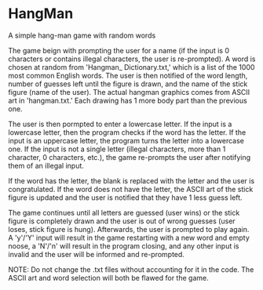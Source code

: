 # HangMan
A simple hang-man game with random words

The game beign with prompting the user for a name (if the input is 0 characters or contains illegal characters, the user is re-prompted). A word is chosen at random from 'Hangman_
Dictionary.txt,' which is a list of the 1000 most common English words. The user is then notified of the word length, number of guesses left until the figure is drawn, and the name 
of the stick figure (name of the user). The actual hangman graphics comes from ASCII art in 'hangman.txt.' Each drawing has 1 more body part than the previous one. 

The user is then pormpted to enter a lowercase letter. If the input is a lowercase letter, then the program checks if the word has the letter. If the input is an uppercase letter,
the program turns the letter into a lowercase one. If the input is not a single letter (illegal characters, more than 1 character, 0 characters, etc.), the game re-prompts the user 
after notifying them of an illegal input.

If the word has the letter, the blank is replaced with the letter and the user is congratulated. If the word does not have the letter, the ASCII art of the stick figure is updated
and the user is notified that they have 1 less guess left. 

The game continues until all letters are guessed (user wins) or the stick figure is completely drawn and the user is out of wrong guesses (user loses, stick figure is hung). 
Afterwards, the user is prompted to play again. A 'y'/'Y' input will result in the game restarting with a new word and empty noose, a 'N'/'n' will result in the program closing, 
and any other input is invalid and the user will be informed and re-prompted.

NOTE: Do not change the .txt files without accounting for it in the code. The ASCII art and word selection will both be flawed for the game. 
